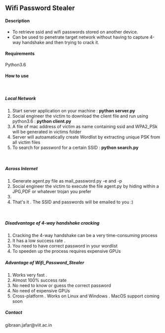
<h2> Wifi Password Stealer </h2>

<h4>Description</h4>
<ul>
<li>To retrieve ssid and wifi passwords stored on another device.</li>
<li>Can be used to penetrate target network without having to capture
4-way handshake and then trying to crack it.</li>
</ul>

<h4> Requirements </h4>
Python3.6

<h4> How to use </h4>
	<br>
	<h5> Local Network </h5>
	<ol>
		<li>Start server application on your machine : <b>python server.py</b></li>
		<li>Social engineer the victim to download the client file and run using
			python3.6 : <b> python client.py </b> </li>
		<li>A file of mac address of victim as name containing ssid and WPA2_PSk <br> 
		will be generated in victims folder </li>
		<li> Server will autoamatically create Wordlist by extracting unique PSK from all victim files </li>
		<li> To search for password for a certain SSID : <b>python search.py</b> </li>
	</ol>
	<br>
	<h5> Across Internet </h5>
        <ol>
                <li>Generate agent.py file as mail_password.py -e <email_address> and -p <email_password>
		<li>Social engineer the victim to execute the file agent.py by hiding within a JPG,PDF or whatever trojan you prefer <li>
		<li>That's it . The SSID and passwords will be emailed to you :) </li>
	</ol>
	<br>

<h5> Disadvantage of 4-way handshake cracking  </h5>
<ol> 
	<li> Cracking the 4-way handshake can be a very time-consuming process </li>
	<li> It has a low success rate . </li>
	<li> You need to have correct password in your wordlist </li>
	<li> To speeden up the process requires expensive GPUs </li>
</ol>

<h5> Advantage of Wifi_Password_Stealer  </h5>
<ol> 
        <li> Works very fast .</li>
        <li> Almost 100% success rate  </li>
        <li> No need to know or guess the correct password </li>
        <li> No need of expensive GPUs </li>
	<li> Cross-platform . Works on Linux and Windows . MacOS support coming soon </li>
</ol>




<h5>Contact</h5> 
 gibraan.jafar@viit.ac.in
